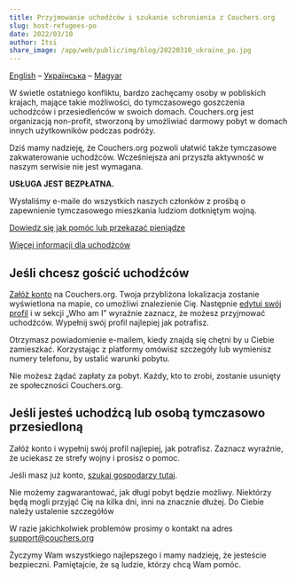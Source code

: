 ```yaml
---
title: Przyjmowanie uchodźców i szukanie schronienia z Couchers.org
slug: host-refugees-po
date: 2022/03/10
author: Itsi
share_image: /app/web/public/img/blog/20220310_ukraine_po.jpg
---
```


[English](/blog/2022/03/10/hosting-refugees-and-finding-shelter-with-couchers-org-en) – [Українська](/blog/2022/03/10/hosting-refugees-and-finding-shelter-with-couchers-org-uk) – [Magyar](/blog/2022/03/10/hosting-refugees-and-finding-shelter-with-couchers-org-hu)

W świetle ostatniego konfliktu, bardzo zachęcamy osoby w pobliskich krajach, mające takie możliwości, do tymczasowego goszczenia uchodźców i przesiedleńców w swoich domach. Couchers.org jest organizacją non-profit, stworzoną by umożliwiać darmowy pobyt w domach innych użytkowników podczas podróży.

Dziś mamy nadzieję, że Couchers.org pozwoli ułatwić także tymczasowe zakwaterowanie uchodźców. Wcześniejsza ani przyszła aktywność w naszym serwisie nie jest wymagana.

**USŁUGA JEST BEZPŁATNA.**

Wysłaliśmy e-maile do wszystkich naszych członków z prośbą o zapewnienie tymczasowego mieszkania ludziom dotkniętym wojną.

[Dowiedz się jak pomóc lub przekazać pieniądze](https://how-to-help-ukraine-now.super.site/refuge-for-ukrainians)

[Więcej informacji dla uchodźców](https://docs.google.com/document/u/1/d/1OlZIz-72A2xI2uUOFE07L5ObQGP4JDcXZ2vdIs2P9BQ/mobilebasic)

## Jeśli chcesz gościć uchodźców

[Załóż konto](https://couchers.org/signup) na Couchers.org. Twoja przybliżona lokalizacja zostanie wyświetlona na mapie, co umożliwi znalezienie Cię. Następnie [edytuj swój profil](https://couchers.org/profile/edit) i w sekcji „Who am I” wyraźnie zaznacz, że możesz przyjmować uchodźców. Wypełnij swój profil najlepiej jak potrafisz.

Otrzymasz powiadomienie e-mailem, kiedy znajdą się chętni by u Ciebie zamieszkać. Korzystając z platformy omówisz szczegóły lub wymienisz numery telefonu, by ustalić warunki pobytu.

Nie możesz żądać zapłaty za pobyt. Każdy, kto to zrobi, zostanie usunięty ze społeczności Couchers.org.

## Jeśli jesteś uchodźcą lub osobą tymczasowo przesiedloną

Załóż konto i wypełnij swój profil najlepiej, jak potrafisz. Zaznacz wyraźnie, że uciekasz ze strefy wojny i prosisz o pomoc.

Jeśli masz już konto, [szukaj gospodarzy tutaj](https://couchers.org/search).

Nie możemy zagwarantować, jak długi pobyt będzie możliwy. Niektórzy będą mogli przyjąć Cię na kilka dni, inni na znacznie dłużej. Do Ciebie należy ustalenie szczegółów

W razie jakichkolwiek problemów prosimy o kontakt na adres [support@couchers.org](mailto:support@couchers.org)

Życzymy Wam wszystkiego najlepszego i mamy nadzieję, że jesteście bezpieczni. Pamiętajcie, że są ludzie, którzy chcą Wam pomóc.
